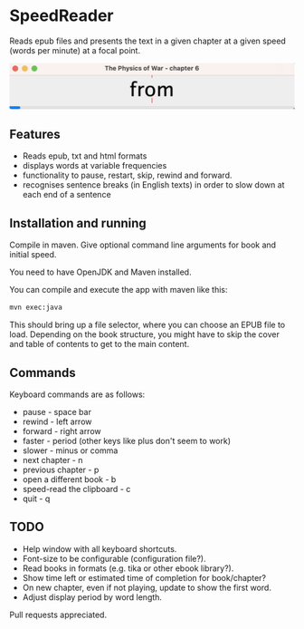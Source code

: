 # SpeedReader

Reads epub files and presents the text in a given chapter at a given speed (words per minute) at a focal point.

![](resources/screenshot.png)

## Features
* Reads epub, txt and html formats
* displays words at variable frequencies
* functionality to pause, restart, skip, rewind and forward.
* recognises sentence breaks (in English texts) in order to slow down at each end of a sentence

## Installation and running
Compile in maven. Give optional command line arguments for book and initial speed.

You need to have OpenJDK and Maven installed.

You can compile and execute the app with maven like this:
```bash
mvn exec:java
```

This should bring up a file selector, where you can choose an EPUB file to load. Depending on the book structure, you might have to skip the cover and table of contents to get to the main content.

## Commands
Keyboard commands are as follows:
* pause - space bar
* rewind - left arrow
* forward - right arrow
* faster - period (other keys like plus don't seem to work)
* slower - minus or comma
* next chapter - n
* previous chapter - p
* open a different book - b
* speed-read the clipboard - c
* quit - q

## TODO
* Help window with all keyboard shortcuts.
* Font-size to be configurable (configuration file?).
* Read books in formats (e.g. tika or other ebook library?).
* Show time left or estimated time of completion for book/chapter?
* On new chapter, even if not playing, update to show the first word.
* Adjust display period by word length.

Pull requests appreciated.
